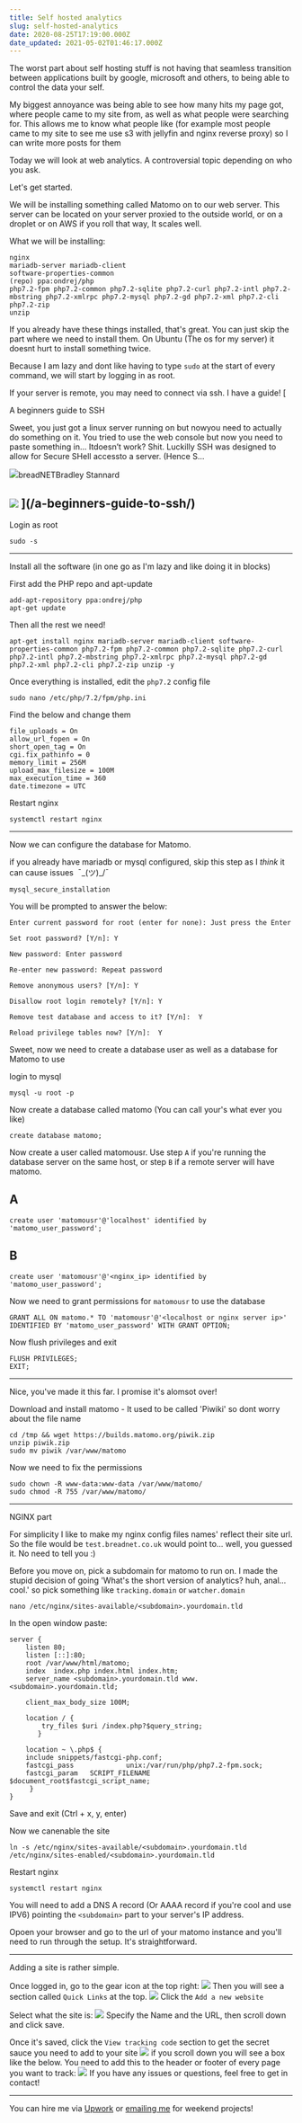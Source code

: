 ```yaml
---
title: Self hosted analytics
slug: self-hosted-analytics
date: 2020-08-25T17:19:00.000Z
date_updated: 2021-05-02T01:46:17.000Z
---
```


The worst part about self hosting stuff is not having that seamless transition between applications built by google, microsoft and others, to being able to control the data your self.

My biggest annoyance was being able to see how many hits my page got, where people came to my site from, as well as what people were searching for. This allows me to know what people like (for example most people came to my site to see me use s3 with jellyfin and nginx reverse proxy) so I can write more posts for them

Today we will look at web analytics. A controversial topic depending on who you ask.

Let's get started.

We will be installing something called Matomo on to our web server. This server can be located on your server proxied to the outside world, or on a droplet or on AWS if you roll that way, It scales well.

What we will be installing:

    nginx
    mariadb-server mariadb-client
    software-properties-common
    (repo) ppa:ondrej/php
    php7.2-fpm php7.2-common php7.2-sqlite php7.2-curl php7.2-intl php7.2-mbstring php7.2-xmlrpc php7.2-mysql php7.2-gd php7.2-xml php7.2-cli php7.2-zip
    unzip

If you already have these things installed, that's great. You can just skip the part where we need to install them. On Ubuntu (The os for my server) it doesnt hurt to install something twice.

Because I am lazy and dont like having to type `sudo` at the start of every command, we will start by logging in as root.

If your server is remote, you may need to connect via ssh. I have a guide!
[

A beginners guide to SSH

Sweet, you just got a linux server running on <insert cloud provider > but nowyou need to actually do something on it. You tried to use the web console but now you need to paste something in... Itdoesn’t work? Shit. Luckilly SSH was designed to allow for Secure SHell accessto a server. (Hence S…

![](https://breadnet.co.uk/favicon.png)breadNETBradley Stannard

![](https://images.unsplash.com/photo-1586772002345-339f8042a777?ixlib&#x3D;rb-1.2.1&amp;q&#x3D;80&amp;fm&#x3D;jpg&amp;crop&#x3D;entropy&amp;cs&#x3D;tinysrgb&amp;w&#x3D;2000&amp;fit&#x3D;max&amp;ixid&#x3D;eyJhcHBfaWQiOjExNzczfQ)
](/a-beginners-guide-to-ssh/)
---

Login as root

    sudo -s

---

Install all the software (in one go as I'm lazy and like doing it in blocks)

First add the PHP repo and apt-update

    add-apt-repository ppa:ondrej/php
    apt-get update

Then all the rest we need!

    apt-get install nginx mariadb-server mariadb-client software-properties-common php7.2-fpm php7.2-common php7.2-sqlite php7.2-curl php7.2-intl php7.2-mbstring php7.2-xmlrpc php7.2-mysql php7.2-gd php7.2-xml php7.2-cli php7.2-zip unzip -y

Once everything is installed, edit the `php7.2` config file

    sudo nano /etc/php/7.2/fpm/php.ini

Find the below and change them

    file_uploads = On
    allow_url_fopen = On
    short_open_tag = On
    cgi.fix_pathinfo = 0
    memory_limit = 256M
    upload_max_filesize = 100M
    max_execution_time = 360
    date.timezone = UTC

Restart nginx

    systemctl restart nginx

---

Now we can configure the database for Matomo.

if you already have mariadb or mysql configured, skip this step as I *think* it can cause issues  ¯\_(ツ)_/¯

    mysql_secure_installation

You will be prompted to answer the below:

    Enter current password for root (enter for none): Just press the Enter

    Set root password? [Y/n]: Y

    New password: Enter password

    Re-enter new password: Repeat password

    Remove anonymous users? [Y/n]: Y

    Disallow root login remotely? [Y/n]: Y

    Remove test database and access to it? [Y/n]:  Y

    Reload privilege tables now? [Y/n]:  Y

Sweet, now we need to create a database user as well as a database for Matomo to use

login to mysql

    mysql -u root -p

Now create a database called matomo (You can call your's what ever you like)

    create database matomo;

Now create a user called matomousr. Use step `A` if you're running the database server on the same host, or step `B` if a remote server will have matomo.

## A

    create user 'matomousr'@'localhost' identified by 'matomo_user_password';

## B

    create user 'matomousr'@'<nginx_ip> identified by 'matomo_user_password';

Now we need to grant permissions for `matomousr` to use the database

    GRANT ALL ON matomo.* TO 'matomousr'@'<localhost or nginx server ip>' IDENTIFIED BY 'matomo_user_password' WITH GRANT OPTION;

Now flush privileges and exit

    FLUSH PRIVILEGES;
    EXIT;

---

Nice, you've made it this far. I promise it's alomsot over!

Download and install matomo - It used to be called 'Piwiki' so dont worry about the file name

    cd /tmp && wget https://builds.matomo.org/piwik.zip
    unzip piwik.zip
    sudo mv piwik /var/www/matomo

Now we need to fix the permissions

    sudo chown -R www-data:www-data /var/www/matomo/
    sudo chmod -R 755 /var/www/matomo/

---

NGINX part

For simplicity I like to make my nginx config files names' reflect their site url. So the file would be `test.breadnet.co.uk` would point to... well, you guessed it. No need to tell you :)

Before you move on, pick a subdomain for matomo to run on. I made the stupid decision of going 'What's the short version of analytics? huh, anal... cool.' so pick something like `tracking.domain` or `watcher.domain`

    nano /etc/nginx/sites-available/<subdomain>.yourdomain.tld

In the open window paste:

    server {
        listen 80;
        listen [::]:80;
        root /var/www/html/matomo;
        index  index.php index.html index.htm;
        server_name <subdomain>.yourdomain.tld www.<subdomain>.yourdomain.tld;

        client_max_body_size 100M;

        location / {
            try_files $uri /index.php?$query_string;
           }

        location ~ \.php$ {
        include snippets/fastcgi-php.conf;
        fastcgi_pass             unix:/var/run/php/php7.2-fpm.sock;
        fastcgi_param   SCRIPT_FILENAME $document_root$fastcgi_script_name;
         }
    }

Save and exit (Ctrl + x, y, enter)

Now we canenable the site

    ln -s /etc/nginx/sites-available/<subdomain>.yourdomain.tld /etc/nginx/sites-enabled/<subdomain>.yourdomain.tld

Restart nginx

    systemctl restart nginx

You will need to add a DNS A record (Or AAAA record if you're cool and use IPV6) pointing the `<subdomain>` part to your server's IP address.

Opoen your browser and go to the url of your matomo instance and you'll need to run through the setup. It's straightforward.

---

Adding a site is rather simple.

Once logged in, go to the gear icon at the top right:
![](/content/images/2020/08/image-11.png)
Then you will see a section called `Quick Links` at the top.
![](/content/images/2020/08/image-13.png)
Click the `Add a new website`

Select what the site is:
![](/content/images/2020/08/image-14.png)
Specify the Name and the URL, then scroll down and click save.

Once it's saved, click the `View tracking code` section to get the secret sauce you need to add to your site
![](/content/images/2020/08/image-15.png)
if you scroll down you will see a box like the below. You need to add this to the header or footer of every page you want to track:
![](/content/images/2020/08/image-16.png)
If you have any issues or questions, feel free to get in contact!

---

You can hire me via [Upwork](https://www.upwork.com/freelancers/~01c61ee9802b94133e) or [emailing me](mailto:work@breadnet.co.uk) for weekend projects!
